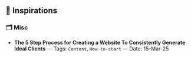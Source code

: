 ## 🔗 Inspirations

### 🗂️ Misc
- **The 5 Step Process for Creating a Website To Consistently Generate Ideal Clients** — Tags: `Content`, `How-to-start` — Date: 15-Mar-25
